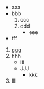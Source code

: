 - aaa
- bbb
    1. ccc
    2. ddd
        - eee
- fff

1. ggg
2. hhh
    - iii
    - JJJ
        - kkk
3. lll